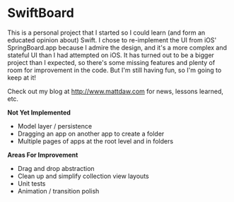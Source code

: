 SwiftBoard
==========

This is a personal project that I started so I could learn (and form an educated opinion about) Swift. I chose to re-implement the UI from iOS' SpringBoard.app because I admire the design, and it's a more complex and stateful UI than I had attempted on iOS. It has turned out to be a bigger project than I expected, so there's some missing features and plenty of room for improvement in the code. But I'm still having fun, so I'm going to keep at it!

Check out my blog at http://www.mattdaw.com for news, lessons learned, etc.

**Not Yet Implemented**

- Model layer / persistence
- Dragging an app on another app to create a folder
- Multiple pages of apps at the root level and in folders

**Areas For Improvement**

- Drag and drop abstraction
- Clean up and simplify collection view layouts
- Unit tests
- Animation / transition polish
